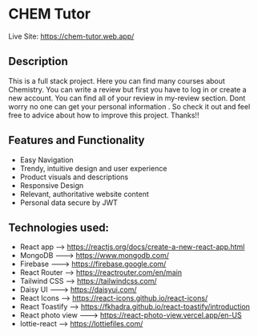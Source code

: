 # CHEM Tutor

Live Site: https://chem-tutor.web.app/

## Description

This is a full stack project. Here you can find many courses about Chemistry. You can write a review but first you have to log in or create a new account. You can find all of your review in my-review section. Dont worry no one can get your personal information . So check it out and feel free to advice about how to improve this project. Thanks!!

## Features and Functionality

* Easy Navigation
* Trendy, intuitive design and user experience
* Product visuals and descriptions
* Responsive Design
* Relevant, authoritative website content
* Personal data secure by JWT

## Technologies used:

* React app --> https://reactjs.org/docs/create-a-new-react-app.html
* MongoDB ---> https://www.mongodb.com/
* Firebase ---> https://firebase.google.com/
* React Router --> https://reactrouter.com/en/main
* Tailwind CSS --> https://tailwindcss.com/
* Daisy UI ---> https://daisyui.com/
* React Icons --> https://react-icons.github.io/react-icons/
* React Toastify --> https://fkhadra.github.io/react-toastify/introduction
* React photo view ---> https://react-photo-view.vercel.app/en-US
* lottie-react --> https://lottiefiles.com/

